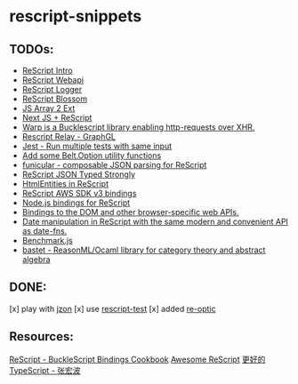 # rescript-snippets

## TODOs:
* [ReScript Intro](https://github.com/mellson/rescript-intro)
* [ReScript Webapi](https://github.com/tinymce/rescript-webapi)
* [ReScript Logger](https://github.com/shakacode/rescript-logger)
* [ReScript Blossom](https://github.com/johnridesabike/rescript-blossom)
* [JS Array 2 Ext](https://github.com/nyinyithann/rescript-js-array2-extension)
* [Next JS + ReScript](https://github.com/ryyppy/rescript-nextjs-template)
* [Warp is a Bucklescript library enabling http-requests over XHR.](https://github.com/eWert-Online/warp)
* [Rescript Relay - GraphGL](https://rescript-relay-documentation.vercel.app)
* [Jest - Run multiple tests with same input](https://forum.rescript-lang.org/t/unit-testing-with-jest/2323/11)
* [Add some Belt.Option utility functions](https://forum.rescript-lang.org/t/add-some-belt-option-utility-functions/2437)
* [funicular - composable JSON parsing for ReScript](https://github.com/chris-armstrong/funicular)
* [ReScript JSON Typed Strongly](https://fullsteak.dev/posts/rescript-json-typed-strongly)
* [HtmlEntities in ReScript](https://github.com/johnridesabike/coronate/blob/master/src/HtmlEntities.res)
* [ReScript AWS SDK v3 bindings](https://github.com/chris-armstrong/rescript-aws-sdk-v3-wrapper)
* [Node.js bindings for ReScript](https://github.55860.com/TheSpyder/rescript-nodejs)
* [Bindings to the DOM and other browser-specific web APIs.](https://github.55860.com/tinymce/rescript-webapi)
* [Date manipulation in ReScript with the same modern and convenient API as date-fns.](https://github.com/mobily/rescript-date)
* [Benchmark.js](https://github.com/austindd/rescript-benchmarkjs)
* [bastet - ReasonML/Ocaml library for category theory and abstract algebra](https://risto-stevcev.github.io/bastet/bastet/index.html#monoidal-categories)

## DONE:
[x] play with [jzon](https://github.com/nkrkv/jzon)
[x] use [rescript-test](https://github.com/bloodyowl/rescript-test)
[x] added [re-optic](https://github.com/scoville/re-optic)

## Resources:
[ReScript - BuckleScript Bindings Cookbook](https://github.com/yawaramin/bucklescript-bindings-cookbook/blob/master/ReScript.md)
[Awesome ReScript](https://github.com/fhammerschmidt/awesome-rescript)
[更好的TypeScript - 张宏波](https://www.zhihu.com/column/c_96822072)
